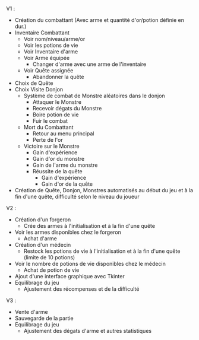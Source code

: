 V1 :

- Création du combattant (Avec arme et quantité d'or/potion définie en dur.)
- Inventaire Combattant
  - Voir nom/niveau/arme/or
  - Voir les potions de vie
  - Voir Inventaire d'arme
  - Voir Arme équipée
    - Changer d'arme avec une arme de l'inventaire
  - Voir Quête assignée
    - Abandonner la quête
- Choix de Quête
- Choix Visite Donjon
  - Système de combat de Monstre aléatoires dans le donjon
    - Attaquer le Monstre
    - Recevoir dégats du Monstre
    - Boire potion de vie
    - Fuir le combat
  - Mort du Combattant
    - Retour au menu principal
    - Perte de l'or
  - Victoire sur le Monstre
    - Gain d'expérience
    - Gain d'or du monstre
    - Gain de l'arme du monstre
    - Réussite de la quête
      - Gain d'expérience
      - Gain d'or de la quête
- Création de Quête, Donjon, Monstres automatisés au début du jeu et à la fin d'une quête, difficulté selon le niveau du joueur

V2 :

- Création d'un forgeron
  - Crée des armes à l'initialisation et à la fin d'une quête
- Voir les armes disponibles chez le forgeron
  - Achat d'arme
- Création d'un médecin
  - Restock les potions de vie à l'initialisation et à la fin d'une quête (limite de 10 potions)
- Voir le nombre de potions de vie disponibles chez le médecin
  - Achat de potion de vie
- Ajout d'une interface graphique avec Tkinter
- Equilibrage du jeu
  - Ajustement des récompenses et de la difficulté

V3 :

- Vente d'arme
- Sauvegarde de la partie
- Equilibrage du jeu
  - Ajustement des dégats d'arme et autres statistiques